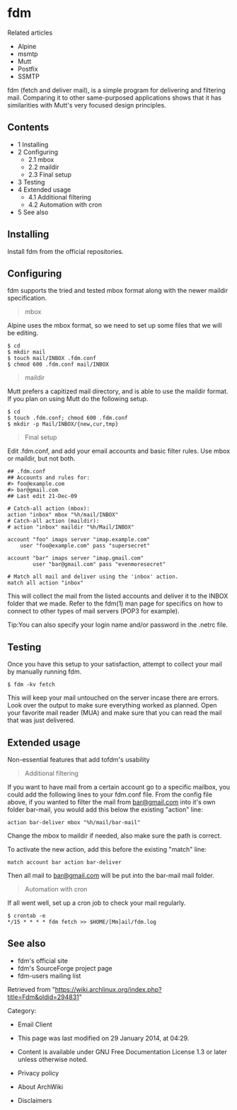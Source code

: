 fdm
===

Related articles

-   Alpine
-   msmtp
-   Mutt
-   Postfix
-   SSMTP

fdm (fetch and deliver mail), is a simple program for delivering and
filtering mail. Comparing it to other same-purposed applications shows
that it has similarities with Mutt's very focused design principles.

Contents
--------

-   1 Installing
-   2 Configuring
    -   2.1 mbox
    -   2.2 maildir
    -   2.3 Final setup
-   3 Testing
-   4 Extended usage
    -   4.1 Additional filtering
    -   4.2 Automation with cron
-   5 See also

Installing
----------

Install fdm from the official repositories.

Configuring
-----------

fdm supports the tried and tested mbox format along with the newer
maildir specification.

> mbox

Alpine uses the mbox format, so we need to set up some files that we
will be editing.

    $ cd
    $ mkdir mail
    $ touch mail/INBOX .fdm.conf 
    $ chmod 600 .fdm.conf mail/INBOX

> maildir

Mutt prefers a capitized mail directory, and is able to use the maildir
format. If you plan on using Mutt do the following setup.

    $ cd
    $ touch .fdm.conf; chmod 600 .fdm.conf
    $ mkdir -p Mail/INBOX/{new,cur,tmp}

> Final setup

Edit .fdm.conf, and add your email accounts and basic filter rules. Use
mbox or maildir, but not both.

    ## .fdm.conf
    ## Accounts and rules for:
    #> foo@example.com
    #> bar@gmail.com
    ## Last edit 21-Dec-09

    # Catch-all action (mbox):
    action "inbox" mbox "%h/mail/INBOX"
    # Catch-all action (maildir):
    # action "inbox" maildir "%h/Mail/INBOX"

    account "foo" imaps server "imap.example.com"
    	user "foo@example.com" pass "supersecret"

    account "bar" imaps server "imap.gmail.com"
            user "bar@gmail.com" pass "evenmoresecret"

    # Match all mail and deliver using the 'inbox' action.
    match all action "inbox"

This will collect the mail from the listed accounts and deliver it to
the INBOX folder that we made. Refer to the fdm(1) man page for
specifics on how to connect to other types of mail servers (POP3 for
example).

Tip:You can also specify your login name and/or password in the .netrc
file.

Testing
-------

Once you have this setup to your satisfaction, attempt to collect your
mail by manually running fdm.

    $ fdm -kv fetch

This will keep your mail untouched on the server incase there are
errors. Look over the output to make sure everything worked as planned.
Open your favorite mail reader (MUA) and make sure that you can read the
mail that was just delivered.

Extended usage
--------------

Non-essential features that add tofdm's usability

> Additional filtering

If you want to have mail from a certain account go to a specific
mailbox, you could add the following lines to your fdm.conf file. From
the config file above, if you wanted to filter the mail from
bar@gmail.com into it's own folder bar-mail, you would add this below
the existing "action" line:

    action bar-deliver mbox "%h/mail/bar-mail"

Change the mbox to maildir if needed, also make sure the path is
correct.

To activate the new action, add this before the existing "match" line:

    match account bar action bar-deliver

Then all mail to bar@gmail.com will be put into the bar-mail mail
folder.

> Automation with cron

If all went well, set up a cron job to check your mail regularly.

    $ crontab -e
    */15 * * * * fdm fetch >> $HOME/[Mm]ail/fdm.log

See also
--------

-   fdm's official site
-   fdm's SourceForge project page
-   fdm-users mailing list

Retrieved from
"https://wiki.archlinux.org/index.php?title=Fdm&oldid=294831"

Category:

-   Email Client

-   This page was last modified on 29 January 2014, at 04:29.
-   Content is available under GNU Free Documentation License 1.3 or
    later unless otherwise noted.
-   Privacy policy
-   About ArchWiki
-   Disclaimers
